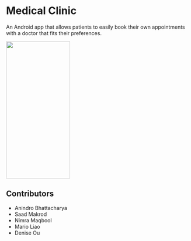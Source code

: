 # Medical Clinic
An Android app that allows patients to easily book their own appointments with a doctor that fits their preferences.

<img src="https://user-images.githubusercontent.com/69637288/129034625-814640be-0858-4693-89e1-3ab3963808d5.png" width="175" height="375">


## Contributors
- Anindro Bhattacharya
- Saad Makrod
- Nimra Maqbool
- Mario Liao
- Denise Ou
